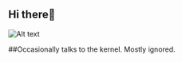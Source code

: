 ## Hi there👋




![Alt text](https://media.tenor.com/nW_yTOndgdcAAAAm/heart-cat.webp)


##Occasionally talks to the kernel. Mostly ignored.  
